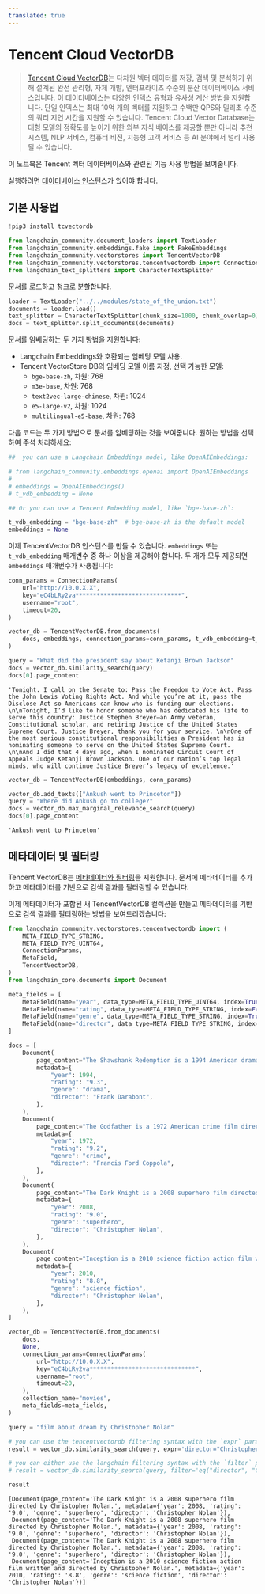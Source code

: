 ```yaml
---
translated: true
---
```


# Tencent Cloud VectorDB

>[Tencent Cloud VectorDB](https://cloud.tencent.com/document/product/1709)는 다차원 벡터 데이터를 저장, 검색 및 분석하기 위해 설계된 완전 관리형, 자체 개발, 엔터프라이즈 수준의 분산 데이터베이스 서비스입니다. 이 데이터베이스는 다양한 인덱스 유형과 유사성 계산 방법을 지원합니다. 단일 인덱스는 최대 10억 개의 벡터를 지원하고 수백만 QPS와 밀리초 수준의 쿼리 지연 시간을 지원할 수 있습니다. Tencent Cloud Vector Database는 대형 모델의 정확도를 높이기 위한 외부 지식 베이스를 제공할 뿐만 아니라 추천 시스템, NLP 서비스, 컴퓨터 비전, 지능형 고객 서비스 등 AI 분야에서 널리 사용될 수 있습니다.

이 노트북은 Tencent 벡터 데이터베이스와 관련된 기능 사용 방법을 보여줍니다.

실행하려면 [데이터베이스 인스턴스](https://cloud.tencent.com/document/product/1709/95101)가 있어야 합니다.

## 기본 사용법

```python
!pip3 install tcvectordb
```

```python
from langchain_community.document_loaders import TextLoader
from langchain_community.embeddings.fake import FakeEmbeddings
from langchain_community.vectorstores import TencentVectorDB
from langchain_community.vectorstores.tencentvectordb import ConnectionParams
from langchain_text_splitters import CharacterTextSplitter
```

문서를 로드하고 청크로 분할합니다.

```python
loader = TextLoader("../../modules/state_of_the_union.txt")
documents = loader.load()
text_splitter = CharacterTextSplitter(chunk_size=1000, chunk_overlap=0)
docs = text_splitter.split_documents(documents)
```

문서를 임베딩하는 두 가지 방법을 지원합니다:
- Langchain Embeddings와 호환되는 임베딩 모델 사용.
- Tencent VectorStore DB의 임베딩 모델 이름 지정, 선택 가능한 모델:
    - `bge-base-zh`, 차원: 768
    - `m3e-base`, 차원: 768
    - `text2vec-large-chinese`, 차원: 1024
    - `e5-large-v2`, 차원: 1024
    - `multilingual-e5-base`, 차원: 768

다음 코드는 두 가지 방법으로 문서를 임베딩하는 것을 보여줍니다. 원하는 방법을 선택하여 주석 처리하세요:

```python
##  you can use a Langchain Embeddings model, like OpenAIEmbeddings:

# from langchain_community.embeddings.openai import OpenAIEmbeddings
#
# embeddings = OpenAIEmbeddings()
# t_vdb_embedding = None

## Or you can use a Tencent Embedding model, like `bge-base-zh`:

t_vdb_embedding = "bge-base-zh"  # bge-base-zh is the default model
embeddings = None
```

이제 TencentVectorDB 인스턴스를 만들 수 있습니다. `embeddings` 또는 `t_vdb_embedding` 매개변수 중 하나 이상을 제공해야 합니다. 두 개가 모두 제공되면 `embeddings` 매개변수가 사용됩니다:

```python
conn_params = ConnectionParams(
    url="http://10.0.X.X",
    key="eC4bLRy2va******************************",
    username="root",
    timeout=20,
)

vector_db = TencentVectorDB.from_documents(
    docs, embeddings, connection_params=conn_params, t_vdb_embedding=t_vdb_embedding
)
```

```python
query = "What did the president say about Ketanji Brown Jackson"
docs = vector_db.similarity_search(query)
docs[0].page_content
```

```output
'Tonight. I call on the Senate to: Pass the Freedom to Vote Act. Pass the John Lewis Voting Rights Act. And while you’re at it, pass the Disclose Act so Americans can know who is funding our elections. \n\nTonight, I’d like to honor someone who has dedicated his life to serve this country: Justice Stephen Breyer—an Army veteran, Constitutional scholar, and retiring Justice of the United States Supreme Court. Justice Breyer, thank you for your service. \n\nOne of the most serious constitutional responsibilities a President has is nominating someone to serve on the United States Supreme Court. \n\nAnd I did that 4 days ago, when I nominated Circuit Court of Appeals Judge Ketanji Brown Jackson. One of our nation’s top legal minds, who will continue Justice Breyer’s legacy of excellence.'
```

```python
vector_db = TencentVectorDB(embeddings, conn_params)

vector_db.add_texts(["Ankush went to Princeton"])
query = "Where did Ankush go to college?"
docs = vector_db.max_marginal_relevance_search(query)
docs[0].page_content
```

```output
'Ankush went to Princeton'
```

## 메타데이터 및 필터링

Tencent VectorDB는 [메타데이터와 필터링](https://cloud.tencent.com/document/product/1709/95099#c6f6d3a3-02c5-4891-b0a1-30fe4daf18d8)을 지원합니다. 문서에 메타데이터를 추가하고 메타데이터를 기반으로 검색 결과를 필터링할 수 있습니다.

이제 메타데이터가 포함된 새 TencentVectorDB 컬렉션을 만들고 메타데이터를 기반으로 검색 결과를 필터링하는 방법을 보여드리겠습니다:

```python
from langchain_community.vectorstores.tencentvectordb import (
    META_FIELD_TYPE_STRING,
    META_FIELD_TYPE_UINT64,
    ConnectionParams,
    MetaField,
    TencentVectorDB,
)
from langchain_core.documents import Document

meta_fields = [
    MetaField(name="year", data_type=META_FIELD_TYPE_UINT64, index=True),
    MetaField(name="rating", data_type=META_FIELD_TYPE_STRING, index=False),
    MetaField(name="genre", data_type=META_FIELD_TYPE_STRING, index=True),
    MetaField(name="director", data_type=META_FIELD_TYPE_STRING, index=True),
]

docs = [
    Document(
        page_content="The Shawshank Redemption is a 1994 American drama film written and directed by Frank Darabont.",
        metadata={
            "year": 1994,
            "rating": "9.3",
            "genre": "drama",
            "director": "Frank Darabont",
        },
    ),
    Document(
        page_content="The Godfather is a 1972 American crime film directed by Francis Ford Coppola.",
        metadata={
            "year": 1972,
            "rating": "9.2",
            "genre": "crime",
            "director": "Francis Ford Coppola",
        },
    ),
    Document(
        page_content="The Dark Knight is a 2008 superhero film directed by Christopher Nolan.",
        metadata={
            "year": 2008,
            "rating": "9.0",
            "genre": "superhero",
            "director": "Christopher Nolan",
        },
    ),
    Document(
        page_content="Inception is a 2010 science fiction action film written and directed by Christopher Nolan.",
        metadata={
            "year": 2010,
            "rating": "8.8",
            "genre": "science fiction",
            "director": "Christopher Nolan",
        },
    ),
]

vector_db = TencentVectorDB.from_documents(
    docs,
    None,
    connection_params=ConnectionParams(
        url="http://10.0.X.X",
        key="eC4bLRy2va******************************",
        username="root",
        timeout=20,
    ),
    collection_name="movies",
    meta_fields=meta_fields,
)

query = "film about dream by Christopher Nolan"

# you can use the tencentvectordb filtering syntax with the `expr` parameter:
result = vector_db.similarity_search(query, expr='director="Christopher Nolan"')

# you can either use the langchain filtering syntax with the `filter` parameter:
# result = vector_db.similarity_search(query, filter='eq("director", "Christopher Nolan")')

result
```

```output
[Document(page_content='The Dark Knight is a 2008 superhero film directed by Christopher Nolan.', metadata={'year': 2008, 'rating': '9.0', 'genre': 'superhero', 'director': 'Christopher Nolan'}),
 Document(page_content='The Dark Knight is a 2008 superhero film directed by Christopher Nolan.', metadata={'year': 2008, 'rating': '9.0', 'genre': 'superhero', 'director': 'Christopher Nolan'}),
 Document(page_content='The Dark Knight is a 2008 superhero film directed by Christopher Nolan.', metadata={'year': 2008, 'rating': '9.0', 'genre': 'superhero', 'director': 'Christopher Nolan'}),
 Document(page_content='Inception is a 2010 science fiction action film written and directed by Christopher Nolan.', metadata={'year': 2010, 'rating': '8.8', 'genre': 'science fiction', 'director': 'Christopher Nolan'})]
```

